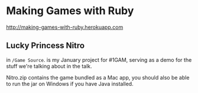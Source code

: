 # Making Games with Ruby

http://making-games-with-ruby.herokuapp.com

## Lucky Princess Nitro

in `/Game Source`. is my January project for #1GAM, serving as a demo for the stuff we're talking about in the talk.

Nitro.zip contains the game bundled as a Mac app, you should also be able to run the jar on Windows if you have Java installed.
